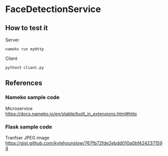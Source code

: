 # FaceDetectionService 

## How to test it
Server
```
nameko run myHttp
```

Client
```
python3 client.py
```


## References

### Nameko sample code
Microservice  
<https://docs.nameko.io/en/stable/built_in_extensions.html#http>

### Flask sample code
Tranfser JPEG image  
<https://gist.github.com/kylehounslow/767fb72fde2ebdd010a0bf4242371594>
